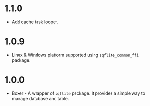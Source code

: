 # 1.1.0

*  Add cache task looper.

# 1.0.9

*  Linux & Windows platform supported using `sqflite_common_ffi` package.

# 1.0.0

* Boxer - A wrapper of `sqflite` package. It provides a simple way to manage database and table.
